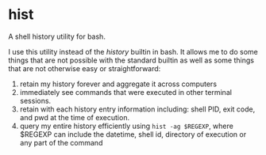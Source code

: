 hist
====

A shell history utility for bash.

I use this utility instead of the *history* builtin in bash. It allows me to do some things that are not possible with the standard builtin as well as some things that are not otherwise easy or straightforward:

1. retain my history forever and aggregate it across computers
1. immediately see commands that were executed in other terminal sessions.
1. retain with each history entry information including: shell PID, exit code, and pwd at the time of execution.
1. query my entire history efficiently using `hist -ag $REGEXP`, where $REGEXP can include the datetime, shell id, directory of execution or any part of the command

